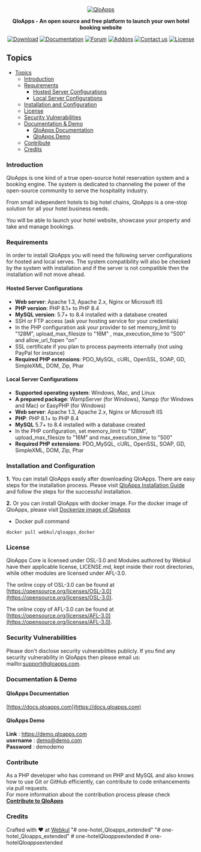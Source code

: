 <div align="center">
	<a href="https://www.qloapps.com"><img src="https://forums.qloapps.com/assets/uploads/system/site-logo.png?v=hkl8e1230fo" alt="QloApps"></a>
	<br>
	<p>
		<b>QloApps - An open source and free platform to launch your own hotel booking website</b>
	</p>
</div>

<p align="center">
	<a href="https://qloapps.com/download/"><img src="https://img.shields.io/badge/Download-Download%20QloApps%20-brightgreen" alt="Download"></a>
	<a href="https://docs.qloapps.com/"><img src="https://img.shields.io/badge/Documentation-Blog-yellowgreen" alt="Documentation"></a>
	<a href="https://forums.qloapps.com/"><img src="https://img.shields.io/badge/Forum-Help%2FSupport-green" alt="Forum"></a>
	<a href="https://qloapps.com/addons/"><img src="https://img.shields.io/badge/Addons-Plugins-blueviolet" alt="Addons"></a>
	<a href="https://qloapps.com/contact/"><img src="https://img.shields.io/badge/Contact-Get%20In%20Touch-blue" alt="Contact us"></a>
	<a href="/LICENSE.md"><img src="https://img.shields.io/badge/License-OSL%20V3-green" alt="License"></a>
</p>

## Topics
- [Topics](#topics)
	- [Introduction](#introduction)
	- [Requirements](#requirements)
		- [Hosted Server Configurations](#hosted-server-configurations)
		- [Local Server Configurations](#local-server-configurations)
	- [Installation and Configuration](#installation-and-configuration)
	- [License](#license)
	- [Security Vulnerabilities](#security-vulnerabilities)
	- [Documentation & Demo](#documentation--demo)
		- [QloApps Documentation](#qloapps-documentation)
		- [QloApps Demo](#qloapps-demo)
	- [Contribute](#contribute)
	- [Credits](#credits)


### Introduction

QloApps is one kind of a true open-source hotel reservation system and a booking engine. The system is dedicated to channeling the power of the open-source community to serve the hospitality industry.

From small independent hotels to big hotel chains, QloApps is a one-stop solution for all your hotel business needs.

You will be able to launch your hotel website, showcase your property and take and manage bookings.

### Requirements

In order to install QloApps you will need the following server configurations for hosted and local serves.
The system compatibility will also be checked by the system with installation and if the server is not compatible then the installation will not move ahead.

#### Hosted Server Configurations

* **Web server**: Apache 1.3, Apache 2.x, Nginx or Microsoft IIS
* **PHP  version**: PHP 8.1+ to PHP 8.4
* **MySQL version**:  5.7+ to 8.4 installed with a database created
* SSH or FTP access (ask your hosting service for your credentials)
* In the PHP configuration ask your provider to set memory_limit to "128M", upload_max_filesize to "16M" ,    max_execution_time to "500" and allow_url_fopen "on"
* SSL certificate if you plan to process payments internally (not using PayPal for instance)
* **Required PHP extensions**: PDO_MySQL, cURL, OpenSSL, SOAP, GD, SimpleXML, DOM, Zip, Phar

#### Local Server Configurations

* **Supported operating system**: Windows, Mac, and Linux
* **A prepared package**: WampServer (for Windows), Xampp (for Windows and Mac) or EasyPHP (for Windows)
* **Web server**: Apache 1.3, Apache 2.x, Nginx or Microsoft IIS
* **PHP**: PHP 8.1+ to PHP 8.4
* **MySQL** 5.7+ to 8.4 installed with a database created
* In the PHP configuration, set memory_limit to "128M", upload_max_filesize to "16M" and max_execution_time to "500"
* **Required PHP extensions**: PDO_MySQL, cURL, OpenSSL, SOAP, GD, SimpleXML, DOM, Zip, Phar

### Installation and Configuration

**1.** You can install QloApps easily after downloading QloApps. There are easy steps for the installation process. Please visit [QloApps Installation Guide](https://qloapps.com/install-qloapps/) and follow the steps for the successful installation.

**2.** Or you can install QloApps with docker image. For the docker image of QloApps, please visit [Dockerize image of QloApps](https://hub.docker.com/r/webkul/qloapps_docker) <br>
* Docker pull command
~~~
docker pull webkul/qloapps_docker
~~~

### License

QloApps Core is licensed under OSL-3.0 and Modules authored by Webkul have their applicable license, LICENSE.md, kept inside their root directories, while other modules are licensed under AFL-3.0.

The online copy of OSL-3.0 can be found at [https://opensource.org/licenses/OSL-3.0](https://opensource.org/licenses/OSL-3.0).

The online copy of AFL-3.0 can be found at [https://opensource.org/licenses/AFL-3.0](https://opensource.org/licenses/AFL-3.0).

### Security Vulnerabilities

Please don't disclose security vulnerabilities publicly. If you find any security vulnerability in QloApps then please email us: mailto:support@qloapps.com.

### Documentation & Demo

#### QloApps Documentation
[https://docs.qloapps.com](https://docs.qloapps.com)
#### QloApps Demo
**Link** : https://demo.qloapps.com </br>
**username** : demo@demo.com </br>
**Password** : demodemo </br>

### Contribute
As a PHP developer who has command on PHP and MySQL and also knows how to use Git or GitHub efficiently, can contribute to code enhancements via pull requests.<br>
For more information about the contribution process please check **[Contribute to QloApps](/CONTRIBUTING.md)**

### Credits
Crafted with :heart: at [Webkul](https://webkul.com)
"# one-hotel_Qloapps_extended" 
"# one-hotel_Qloapps_extended" 
#   o n e - h o t e l _ Q l o a p p s _ e x t e n d e d  
 #   o n e - h o t e l _ Q l o a p p s _ e x t e n d e d  
 